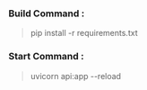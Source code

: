 ### Build Command : 

> pip install -r requirements.txt

### Start Command : 

> uvicorn api:app --reload